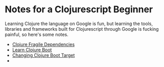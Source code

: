
Notes for a Clojurescript Beginner
==================================

Learning Clojure the language on Google is fun, but learning the tools, libraries and frameworks built for Clojurescript through Google is fucking painful, so here's some notes.

- [Clojure Fragile Dependencies](https://github.com/robinchew/robinchew.github.io/blob/master/_posts/2015-12-19-clojure-dependencies.md)
- [Learn Clojure Boot](https://github.com/robinchew/robinchew.github.io/blob/master/_posts/2015-12-19-learn-clojure-boot.md)
- [Changing Clojure Boot Target](https://github.com/robinchew/robinchew.github.io/blob/master/_posts/2015-12-19-change-clojure-boot-target.md)
- 
